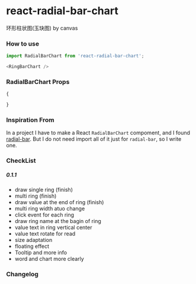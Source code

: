 # react-radial-bar-chart
环形柱状图(玉玦图) by canvas

### How to use
```javascript
import RadialBarChart from 'react-radial-bar-chart';

<RingBarChart />

```
### RadialBarChart Props
```javascript
{

}
```

### Inspiration From

In a project I have to make a React `RadialBarChart` compoment, and I found [radial-bar](http://antv.alipay.com/g2/demo/16-polar/radial-bar.html). But I do not need import all of it just for `radial-bar`, so I write one.

### CheckList
##### 0.1.1
* draw single ring (finish)
* multi ring (finish)
* draw value at the end of ring (finish)
* multi ring width atuo change
* click event for each ring
* draw ring name at the bagin of ring
* value text in ring vertical center
* value text rotate for read
* size adaptation
* floating effect
* Tooltip and more info
* word and chart more clearly

### Changelog

